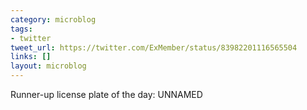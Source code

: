 ```yaml
---
category: microblog
tags:
- twitter
tweet_url: https://twitter.com/ExMember/status/83982201116565504
links: []
layout: microblog
---
```

Runner-up license plate of the day: UNNAMED
